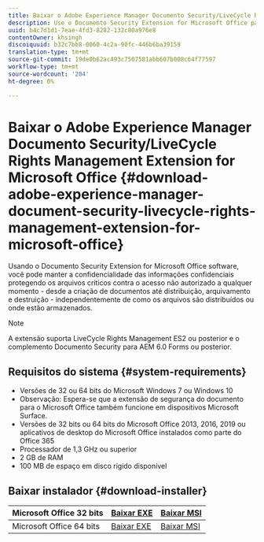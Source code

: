 ```yaml
---
title: Baixar o Adobe Experience Manager Documento Security/LiveCycle Rights Management Extension for Microsoft Office
description: Use o Documento Security Extension for Microsoft Office para proteger arquivos críticos contra acesso não autorizado
uuid: b4c7d1d1-7eae-4fd3-8282-132c80a976e8
contentOwner: khsingh
discoiquuid: b32c7bb8-0060-4c2a-90fc-446b6ba39159
translation-type: tm+mt
source-git-commit: 19de0b62ac493c7507581abb607b008c64f77597
workflow-type: tm+mt
source-wordcount: '204'
ht-degree: 0%

---
```



# Baixar o Adobe Experience Manager Documento Security/LiveCycle Rights Management Extension for Microsoft Office {#download-adobe-experience-manager-document-security-livecycle-rights-management-extension-for-microsoft-office}

Usando o Documento Security Extension for Microsoft Office software, você pode manter a confidencialidade das informações confidenciais protegendo os arquivos críticos contra o acesso não autorizado a qualquer momento - desde a criação de documentos até distribuição, arquivamento e destruição - independentemente de como os arquivos são distribuídos ou onde estão armazenados.

>[!NOTE]
>
>A extensão suporta LiveCycle Rights Management ES2 ou posterior e o complemento Documento Security para AEM 6.0 Forms ou posterior.

## Requisitos do sistema {#system-requirements}

* Versões de 32 ou 64 bits do Microsoft Windows 7 ou Windows 10
* Observação: Espera-se que a extensão de segurança do documento para o Microsoft Office também funcione em dispositivos Microsoft Surface.
* Versões de 32 bits ou 64 bits do Microsoft Office 2013, 2016, 2019 ou aplicativos de desktop do Microsoft Office instalados como parte do Office 365
* Processador de 1,3 GHz ou superior
* 2 GB de RAM
* 100 MB de espaço em disco rígido disponível

## Baixar instalador {#download-installer}

| Microsoft Office 32 bits | [Baixar EXE](http://download.macromedia.com/pub/livecycle/policyserver/DocumentSecurityExtensionforMicrosoftOffice.exe) | [Baixar MSI](http://download.macromedia.com/pub/livecycle/policyserver/DocumentSecurityExtensionforMicrosoftOffice.zip) |
|---|---|---|
| Microsoft Office 64 bits | [Baixar EXE](http://download.macromedia.com/pub/livecycle/policyserver/DocumentSecurityExtensionforMicrosoftOffice64.exe) | [Baixar MSI](http://download.macromedia.com/pub/livecycle/policyserver/DocumentSecurityExtensionforMicrosoftOffice64.zip) |

